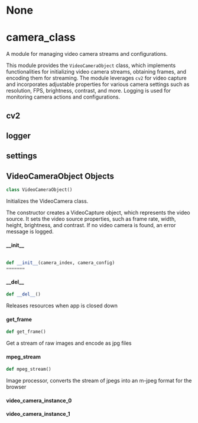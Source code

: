 # None

<a id="camera_class"></a>

# camera\_class

A module for managing video camera streams and configurations.

This module provides the `VideoCameraObject` class, which implements functionalities for initializing video
camera streams, obtaining frames, and encoding them for streaming. The module leverages `cv2` for video
capture and incorporates adjustable properties for various camera settings such as resolution, FPS,
brightness, contrast, and more. Logging is used for monitoring camera actions and configurations.

<a id="camera_class.cv2"></a>

## cv2

<a id="camera_class.logger"></a>

## logger

<a id="camera_class.settings"></a>

## settings

<a id="camera_class.VideoCameraObject"></a>

## VideoCameraObject Objects

```python
class VideoCameraObject()
```

Initializes the VideoCamera class.

The constructor creates a VideoCapture object, which represents the video source. It sets the video source
properties, such as frame rate, width, height, brightness, and contrast. If no video camera is found, an
error message is logged.

<a id="camera_class.VideoCameraObject.__init__"></a>

#### \_\_init\_\_

```python

def __init__(camera_index, camera_config)
=======
```

<a id="camera_class.VideoCameraObject.__del__"></a>

#### \_\_del\_\_

```python
def __del__()
```

Releases resources when app is closed down

<a id="camera_class.VideoCameraObject.get_frame"></a>

#### get\_frame

```python
def get_frame()
```

Get a stream of raw images and encode as jpg files

<a id="camera_class.VideoCameraObject.mpeg_stream"></a>

#### mpeg\_stream

```python
def mpeg_stream()
```

Image processor, converts the stream of jpegs into an m-jpeg format for the browser

<a id="camera_class.video_camera_instance_0"></a>

#### video\_camera\_instance\_0

<a id="camera_class.video_camera_instance_1"></a>

#### video\_camera\_instance\_1

